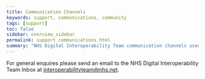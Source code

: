 ```yaml
---
title: Communication Channels
keywords: support, communications, community 
tags: [support]
toc: false
sidebar: overview_sidebar
permalink: support_communications.html
summary: "NHS Digital Interoperability Team communication channels used for the ITK3 Transfer of Care specifications."
---
```




For general enquires please send an email to the NHS Digital Interoperability Team Inbox at <a href="mailto:interoperabilityteam@nhs.net">interoperabilityteam@nhs.net</a>.
<br><br>



